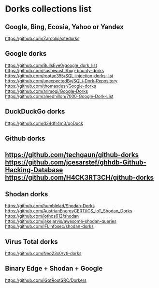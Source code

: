 <h1>Dorks collections list</h1>



<h2>Google, Bing, Ecosia, Yahoo or Yandex</h2>

https://github.com/Zarcolio/sitedorks


<h2>Google dorks</h2>

https://github.com/BullsEye0/google_dork_list
https://github.com/sushiwushi/bug-bounty-dorks
https://github.com/rootac355/SQL-injection-dorks-list
https://github.com/unexpectedBy/SQLi-Dork-Repository
https://github.com/thomasdesr/Google-dorks
https://github.com/arimogi/Google-Dorks
https://github.com/aleedhillon/7000-Google-Dork-List



<h2>DuckDuckGo dorks</h2>

https://github.com/d34dfr4m3/goDuck


<h2>Github dorks<h2>

https://github.com/techgaun/github-dorks
https://github.com/jcesarstef/ghhdb-Github-Hacking-Database
https://github.com/H4CK3RT3CH/github-dorks



<h2>Shodan dorks</h2>

https://github.com/humblelad/Shodan-Dorks
https://github.com/AustrianEnergyCERT/ICS_IoT_Shodan_Dorks
https://github.com/lothos612/shodan
https://github.com/jakejarvis/awesome-shodan-queries
https://github.com/IFLinfosec/shodan-dorks


<h2>Virus Total dorks</h2>

https://github.com/Neo23x0/vti-dorks


<h2>Binary Edge + Shodan + Google</h2>

https://github.com/iGotRootSRC/Dorkers
